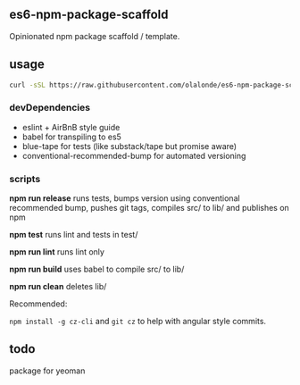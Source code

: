 ## es6-npm-package-scaffold

Opinionated npm package scaffold / template.

## usage

```bash
curl -sSL https://raw.githubusercontent.com/olalonde/es6-npm-package-scaffold/master/init.sh | sh
```

### devDependencies

- eslint + AirBnB style guide
- babel for transpiling to es5
- blue-tape for tests (like substack/tape but promise aware)
- conventional-recommended-bump for automated versioning

### scripts

**npm run release** runs tests, bumps version using conventional
recommended bump, pushes git tags, compiles src/ to lib/ and publishes
on npm

**npm test** runs lint and tests in test/

**npm run lint** runs lint only

**npm run build** uses babel to compile src/ to lib/

**npm run clean** deletes lib/

Recommended:

`npm install -g cz-cli` and `git cz` to help with angular style
commits.

## todo

package for yeoman


